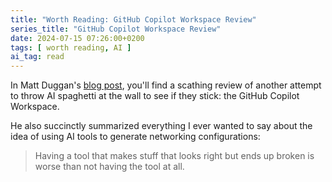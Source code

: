 ```yaml
---
title: "Worth Reading: GitHub Copilot Workspace Review"
series_title: "GitHub Copilot Workspace Review"
date: 2024-07-15 07:26:00+0200
tags: [ worth reading, AI ]
ai_tag: read
---
```

In Matt Duggan's [blog post](https://matduggan.com/reviewing-github-copilot-workspaces/), you'll find a scathing review of another attempt to throw AI spaghetti at the wall to see if they stick: the GitHub Copilot Workspace.

He also succinctly summarized everything I ever wanted to say about the idea of using AI tools to generate networking configurations:

> Having a tool that makes stuff that looks right but ends up broken is worse than not having the tool at all.